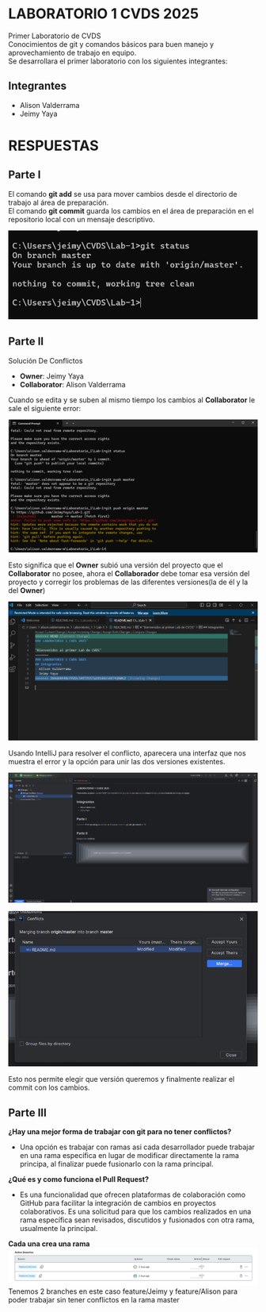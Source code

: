 # LABORATORIO 1 CVDS 2025
Primer Laboratorio de CVDS   
Conocimientos de git y comandos básicos para buen manejo y aprovechamiento de trabajo en equipo.   
Se desarrollara el primer laboratorio con los siguientes integrantes:
   
## Integrantes
- Alison Valderrama
- Jeimy Yaya
# RESPUESTAS
## Parte I
El comando **git add** se usa para mover cambios desde el directorio de trabajo al área de preparación.   
El comando **git commit** guarda los cambios en el área de preparación en el repositorio local con un mensaje descriptivo.

![Git](Imagenes/parte1.png) 
   
## Parte II
Solución De Conflictos  
- **Owner**: Jeimy Yaya    
- **Collaborator**: Alison Valderrama
   
Cuando se edita y se suben al mismo tiempo los cambios al **Collaborator** le sale el siguiente error:
   
![Imagen error](Imagenes/image(2).png)

Esto significa que el **Owner** subió una versión del proyecto que el **Collaborator** no posee, ahora el **Collaborador** debe tomar esa versión del proyecto y corregir los problemas de las diferentes versiones(la de él y la del **Owner**)

![Corrección del error](Imagenes/image(3).png)

Usando IntelliJ para resolver el conflicto, aparecera una interfaz que nos muestra el error y la opción para unir las dos versiones existentes.

![Imagen IntelliJ](Imagenes/image(7).png)

![Imagen IntelliJ Merge](Imagenes/image(8).png)

Esto nos permite elegir que versión queremos y finalmente realizar el commit con los cambios.

## Parte III
**¿Hay una mejor forma de trabajar con git para no tener conflictos?**
   
- Una opción es trabajar con ramas asi cada desarrollador puede trabajar en una rama específica en lugar de modificar directamente la rama principa, al finalizar puede fusionarlo con la rama principal.
     
**¿Qué es y como funciona el Pull Request?**   
   
- Es una funcionalidad que ofrecen plataformas de colaboración como GitHub para facilitar la integración de cambios en proyectos colaborativos. Es una solicitud para que los cambios realizados en una rama específica sean revisados, discutidos y fusionados con otra rama, usualmente la principal.   
   
**Cada una crea una rama**   
![Ramas](Imagenes/ramas.png)
Tenemos 2 branches en este caso feature/Jeimy y feature/Alison para poder trabajar sin tener conflictos en la rama master 







